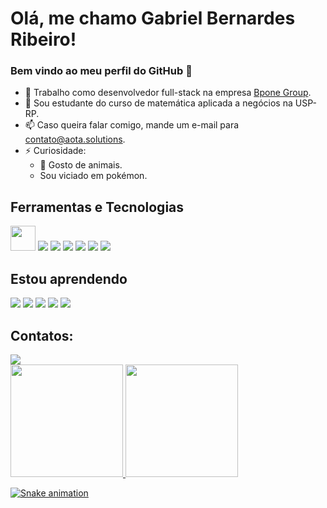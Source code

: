 # Olá, me chamo Gabriel Bernardes Ribeiro!
### Bem vindo ao meu perfil do GitHub 👋

- 🔭 Trabalho como desenvolvedor full-stack na empresa [Bpone Group](https://bpone.group).
- 🌱 Sou estudante do curso de matemática aplicada a negócios na USP-RP.
- 📫 Caso queira falar comigo, mande um e-mail para contato@aota.solutions.
- ⚡ Curiosidade:
  - :dog: Gosto de animais.
  - Sou viciado em pokémon.
  
## Ferramentas e Tecnologias

<img src="https://cdn.jsdelivr.net/gh/devicons/devicon/icons/git/git-original.svg" width="40" height="40"/>
<img src="https://cdn.jsdelivr.net/gh/devicons/devicon/icons/php/php-original.svg" />
<img src="https://cdn.jsdelivr.net/gh/devicons/devicon/icons/javascript/javascript-original.svg" />
<img src="https://cdn.jsdelivr.net/gh/devicons/devicon/icons/typescript/typescript-original.svg" />
<img src="https://cdn.jsdelivr.net/gh/devicons/devicon/icons/react/react-original.svg" />
<img src="https://cdn.jsdelivr.net/gh/devicons/devicon/icons/html5/html5-plain.svg" />
<img src="https://cdn.jsdelivr.net/gh/devicons/devicon/icons/css3/css3-plain.svg" />

## Estou aprendendo
<img src="https://cdn.jsdelivr.net/gh/devicons/devicon/icons/angularjs/angularjs-plain.svg" />
<img src="https://cdn.jsdelivr.net/gh/devicons/devicon/icons/vuejs/vuejs-original.svg" />
<img src="https://cdn.jsdelivr.net/gh/devicons/devicon/icons/nextjs/nextjs-original-wordmark.svg" />
<img src="https://cdn.jsdelivr.net/gh/devicons/devicon/icons/docker/docker-plain-wordmark.svg" />
<img src="https://cdn.jsdelivr.net/gh/devicons/devicon/icons/csharp/csharp-plain.svg" />

## Contatos:

<div>
<a href="https://www.linkedin.com/in/gabrielbernardesr" target="_blank"><img src="https://img.shields.io/badge/-LinkedIn-%230077B5?style=for-the-badge&logo=linkedin&logoColor=white" target="_blank"></a>   
</div>

<div>
<a href="https://github.com/seu-usuário-aqui">
<img height="180em" src="https://github-readme-stats.vercel.app/api/top-langs/?username=GabrielBernardesRibeiro&layout=compact&langs_count=7&theme=dracula"/>
<img height="180em" src="https://github-readme-stats.vercel.app/api?username=GabrielBernardesRibeiro&show_icons=true&theme=dracula&include_all_commits=true&count_private=true"/>
</div>

![Snake animation](https://github.com/seu-usuário-aqui/GabrielBernardesRibeiro/blob/output/github-contribution-grid-snake.svg)
